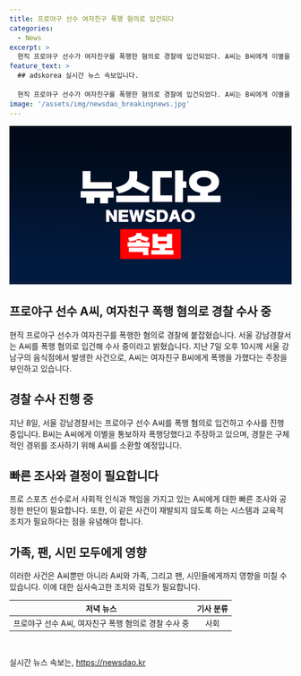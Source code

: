 ```yaml
---
title: 프로야구 선수 여자친구 폭행 혐의로 입건되다
categories:
  - News
excerpt: >
  현직 프로야구 선수가 여자친구를 폭행한 혐의로 경찰에 입건되었다. A씨는 B씨에게 이별을 통보하자 폭행했다는 주장을 부인하고 있으며, 현장에서 귀가 조치됐다. 경찰은 A씨를 소환하여 구체적인 사건 경위를 조사할 예정이다.
feature_text: >
  ## adskorea 실시간 뉴스 속보입니다.

  현직 프로야구 선수가 여자친구를 폭행한 혐의로 경찰에 입건되었다. A씨는 B씨에게 이별을 통보하자 폭행했다는 주장을 부인하고 있으며, 현장에서 귀가 조치됐다. 경찰은 A씨를 소환하여 구체적인 사건 경위를 조사할 예정이다.
image: '/assets/img/newsdao_breakingnews.jpg'
---
```


<p><img src="/assets/img/newsdao_breakingnews.jpg" alt="adskorea 속보" /></p>

<h2>프로야구 선수 A씨, 여자친구 폭행 혐의로 경찰 수사 중</h2>

<p data-ke-size="size16">현직 프로야구 선수가 여자친구를 폭행한 혐의로 경찰에 붙잡혔습니다. 서울 강남경찰서는 A씨를 폭행 혐의로 입건해 수사 중이라고 밝혔습니다. 지난 7일 오후 10시께 서울 강남구의 음식점에서 발생한 사건으로, A씨는 여자친구 B씨에게 폭행을 가했다는 주장을 부인하고 있습니다.</p>

<h2 data-ke-size="size26">경찰 수사 진행 중</h2>

<p data-ke-size="size16">지난 8일, 서울 강남경찰서는 프로야구 선수 A씨를 폭행 혐의로 입건하고 수사를 진행 중입니다. B씨는 A씨에게 이별을 통보하자 폭행당했다고 주장하고 있으며, 경찰은 구체적인 경위를 조사하기 위해 A씨를 소환할 예정입니다.</p>

<h2 data-ke-size="size26">빠른 조사와 결정이 필요합니다</h2>

<p data-ke-size="size16">프로 스포츠 선수로서 사회적 인식과 책임을 가지고 있는 A씨에게 대한 빠른 조사와 공정한 판단이 필요합니다. 또한, 이 같은 사건이 재발되지 않도록 하는 시스템과 교육적 조치가 필요하다는 점을 유념해야 합니다.</p>

<h2 data-ke-size="size26">가족, 팬, 시민 모두에게 영향</h2>

<p data-ke-size="size16">이러한 사건은 A씨뿐만 아니라 A씨와 가족, 그리고 팬, 시민들에게까지 영향을 미칠 수 있습니다. 이에 대한 심사숙고한 조치와 검토가 필요합니다.</p>

<table>
    <thead>
        <tr>
            <th style="text-align: center;">저녁 뉴스</th>
            <th style="text-align: center;">기사 분류</th>
        </tr>
    </thead>
    <tbody>
        <tr>
            <td style="text-align: center;">프로야구 선수 A씨, 여자친구 폭행 혐의로 경찰 수사 중</td>
            <td style="text-align: center;">사회</td>
        </tr>
    </tbody>
</table>

<p data-ke-size="size16">&nbsp;</p>
실시간 뉴스 속보는, <a href="https://newsdao.kr" rel="dofollow">https://newsdao.kr</a>



